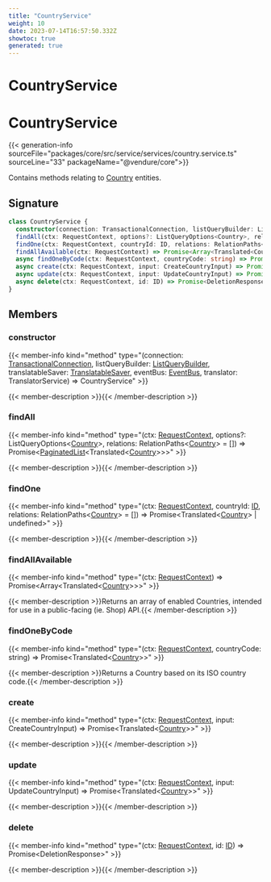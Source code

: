 ```yaml
---
title: "CountryService"
weight: 10
date: 2023-07-14T16:57:50.332Z
showtoc: true
generated: true
---
```

<!-- This file was generated from the Vendure source. Do not modify. Instead, re-run the "docs:build" script -->

# CountryService
<div class="symbol">


# CountryService

{{< generation-info sourceFile="packages/core/src/service/services/country.service.ts" sourceLine="33" packageName="@vendure/core">}}

Contains methods relating to <a href='/typescript-api/entities/country#country'>Country</a> entities.

## Signature

```TypeScript
class CountryService {
  constructor(connection: TransactionalConnection, listQueryBuilder: ListQueryBuilder, translatableSaver: TranslatableSaver, eventBus: EventBus, translator: TranslatorService)
  findAll(ctx: RequestContext, options?: ListQueryOptions<Country>, relations: RelationPaths<Country> = []) => Promise<PaginatedList<Translated<Country>>>;
  findOne(ctx: RequestContext, countryId: ID, relations: RelationPaths<Country> = []) => Promise<Translated<Country> | undefined>;
  findAllAvailable(ctx: RequestContext) => Promise<Array<Translated<Country>>>;
  async findOneByCode(ctx: RequestContext, countryCode: string) => Promise<Translated<Country>>;
  async create(ctx: RequestContext, input: CreateCountryInput) => Promise<Translated<Country>>;
  async update(ctx: RequestContext, input: UpdateCountryInput) => Promise<Translated<Country>>;
  async delete(ctx: RequestContext, id: ID) => Promise<DeletionResponse>;
}
```
## Members

### constructor

{{< member-info kind="method" type="(connection: <a href='/typescript-api/data-access/transactional-connection#transactionalconnection'>TransactionalConnection</a>, listQueryBuilder: <a href='/typescript-api/data-access/list-query-builder#listquerybuilder'>ListQueryBuilder</a>, translatableSaver: <a href='/typescript-api/service-helpers/translatable-saver#translatablesaver'>TranslatableSaver</a>, eventBus: <a href='/typescript-api/events/event-bus#eventbus'>EventBus</a>, translator: TranslatorService) => CountryService"  >}}

{{< member-description >}}{{< /member-description >}}

### findAll

{{< member-info kind="method" type="(ctx: <a href='/typescript-api/request/request-context#requestcontext'>RequestContext</a>, options?: ListQueryOptions&#60;<a href='/typescript-api/entities/country#country'>Country</a>&#62;, relations: RelationPaths&#60;<a href='/typescript-api/entities/country#country'>Country</a>&#62; = []) => Promise&#60;<a href='/typescript-api/common/paginated-list#paginatedlist'>PaginatedList</a>&#60;Translated&#60;<a href='/typescript-api/entities/country#country'>Country</a>&#62;&#62;&#62;"  >}}

{{< member-description >}}{{< /member-description >}}

### findOne

{{< member-info kind="method" type="(ctx: <a href='/typescript-api/request/request-context#requestcontext'>RequestContext</a>, countryId: <a href='/typescript-api/common/id#id'>ID</a>, relations: RelationPaths&#60;<a href='/typescript-api/entities/country#country'>Country</a>&#62; = []) => Promise&#60;Translated&#60;<a href='/typescript-api/entities/country#country'>Country</a>&#62; | undefined&#62;"  >}}

{{< member-description >}}{{< /member-description >}}

### findAllAvailable

{{< member-info kind="method" type="(ctx: <a href='/typescript-api/request/request-context#requestcontext'>RequestContext</a>) => Promise&#60;Array&#60;Translated&#60;<a href='/typescript-api/entities/country#country'>Country</a>&#62;&#62;&#62;"  >}}

{{< member-description >}}Returns an array of enabled Countries, intended for use in a public-facing (ie. Shop) API.{{< /member-description >}}

### findOneByCode

{{< member-info kind="method" type="(ctx: <a href='/typescript-api/request/request-context#requestcontext'>RequestContext</a>, countryCode: string) => Promise&#60;Translated&#60;<a href='/typescript-api/entities/country#country'>Country</a>&#62;&#62;"  >}}

{{< member-description >}}Returns a Country based on its ISO country code.{{< /member-description >}}

### create

{{< member-info kind="method" type="(ctx: <a href='/typescript-api/request/request-context#requestcontext'>RequestContext</a>, input: CreateCountryInput) => Promise&#60;Translated&#60;<a href='/typescript-api/entities/country#country'>Country</a>&#62;&#62;"  >}}

{{< member-description >}}{{< /member-description >}}

### update

{{< member-info kind="method" type="(ctx: <a href='/typescript-api/request/request-context#requestcontext'>RequestContext</a>, input: UpdateCountryInput) => Promise&#60;Translated&#60;<a href='/typescript-api/entities/country#country'>Country</a>&#62;&#62;"  >}}

{{< member-description >}}{{< /member-description >}}

### delete

{{< member-info kind="method" type="(ctx: <a href='/typescript-api/request/request-context#requestcontext'>RequestContext</a>, id: <a href='/typescript-api/common/id#id'>ID</a>) => Promise&#60;DeletionResponse&#62;"  >}}

{{< member-description >}}{{< /member-description >}}


</div>
